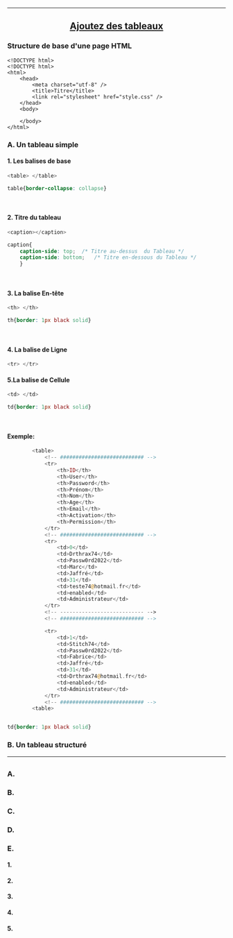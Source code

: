 ---------------------------------------------------------------------------------------------------------------------------------------------------------------
## <p align='center'> [Ajoutez des tableaux](https://openclassrooms.com/fr/courses/1603881-apprenez-a-creer-votre-site-web-avec-html5-et-css3/1606851-ajoutez-des-tableaux)</p>


### Structure de base d'une page HTML
```
<!DOCTYPE html>
<!DOCTYPE html>
<html>
	<head>
		<meta charset="utf-8" />
		<title>Titre</title>
		<link rel="stylesheet" href="style.css" />
	</head>
	<body>

	</body>
</html>
```


### A. Un tableau simple



#### 1. Les balises de base
```php
<table> </table>
```
```css
table{border-collapse: collapse}
```

<br />

#### 2. Titre du tableau
```php
<caption></caption>
```
```css
caption{
	caption-side: top;	/* Titre au-dessus  du Tableau */
	caption-side: bottom;	/* Titre en-dessous du Tableau */
	}
```

<br />

#### 3. La balise En-tête
```php
<th> </th>
```
```css
th{border: 1px black solid}
```

<br />

#### 4. La balise de Ligne
```php
<tr> </tr>
```

#### 5.La balise de Cellule
```php
<td> </td>
```
```css
td{border: 1px black solid}
```

<br />


#### Exemple:
```php
		<table>
			<!-- ########################### -->
			<tr>
				<th>ID</th>
				<th>User</th>
				<th>Password</th>
				<th>Prénom</th>
				<th>Nom</th>
				<th>Age</th>
				<th>Email</th>
				<th>Activation</th>
				<th>Permission</th>
			</tr>
			<!-- ########################### -->
			<tr>
				<td>0</td>
				<td>Drthrax74</td>
				<td>Passw0rd2022</td>
				<td>Marc</td>
				<td>Jaffré</td>
				<td>31</td>
				<td>teste74@hotmail.fr</td>
				<td>enabled</td>
				<td>Administrateur</td>
			</tr>
			<!-- --------------------------- -->
			<!-- ########################### -->

			<tr>
				<td>1</td>
				<td>Stitch74</td>
				<td>Passw0rd2022</td>
				<td>Fabrice</td>
				<td>Jaffré</td>
				<td>31</td>
				<td>Drthrax74@hotmail.fr</td>
				<td>enabled</td>
				<td>Administrateur</td>
			</tr>
			<!-- ########################### -->
		<table>
```

```css

td{border: 1px black solid}

```





### B. Un tableau structuré
---------------------------------------------------------------------------------------------------------------------------------------------------------------
## <p align='center'> []()</p>

### A.
### B.
### C.
### D.
### E.


#### 1.
#### 2.
#### 3.
#### 4.
#### 5.

```
```
